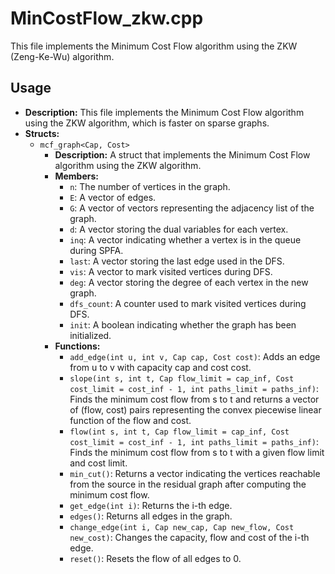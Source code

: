 # MinCostFlow_zkw.cpp

This file implements the Minimum Cost Flow algorithm using the ZKW (Zeng-Ke-Wu) algorithm.

## Usage

*   **Description:** This file implements the Minimum Cost Flow algorithm using the ZKW algorithm, which is faster on sparse graphs.
*   **Structs:**
    *   `mcf_graph<Cap, Cost>`
        *   **Description:** A struct that implements the Minimum Cost Flow algorithm using the ZKW algorithm.
        *   **Members:**
            *   `n`: The number of vertices in the graph.
            *   `E`: A vector of edges.
            *   `G`: A vector of vectors representing the adjacency list of the graph.
            *   `d`: A vector storing the dual variables for each vertex.
            *   `inq`: A vector indicating whether a vertex is in the queue during SPFA.
            *   `last`: A vector storing the last edge used in the DFS.
            *   `vis`: A vector to mark visited vertices during DFS.
            *   `deg`: A vector storing the degree of each vertex in the new graph.
            *   `dfs_count`: A counter used to mark visited vertices during DFS.
            *   `init`: A boolean indicating whether the graph has been initialized.
        *   **Functions:**
            *   `add_edge(int u, int v, Cap cap, Cost cost)`: Adds an edge from u to v with capacity cap and cost cost.
            *   `slope(int s, int t, Cap flow_limit = cap_inf, Cost cost_limit = cost_inf - 1, int paths_limit = paths_inf)`: Finds the minimum cost flow from s to t and returns a vector of (flow, cost) pairs representing the convex piecewise linear function of the flow and cost.
            *   `flow(int s, int t, Cap flow_limit = cap_inf, Cost cost_limit = cost_inf - 1, int paths_limit = paths_inf)`: Finds the minimum cost flow from s to t with a given flow limit and cost limit.
            *   `min_cut()`: Returns a vector indicating the vertices reachable from the source in the residual graph after computing the minimum cost flow.
            *   `get_edge(int i)`: Returns the i-th edge.
            *   `edges()`: Returns all edges in the graph.
            *   `change_edge(int i, Cap new_cap, Cap new_flow, Cost new_cost)`: Changes the capacity, flow and cost of the i-th edge.
            *   `reset()`: Resets the flow of all edges to 0.
